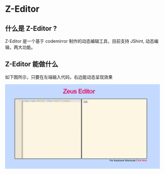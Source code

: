 Z-Editor
============

## 什么是 Z-Editor ?

Z-Editor 是一个基于 codemirror 制作的动态编辑工具，目前支持 JShint, 动态编辑，两大功能。

## Z-Editor 能做什么

如下图所示，只要在左端输入代码，右边能动态呈现效果

![alt text](./editor.png "Title")